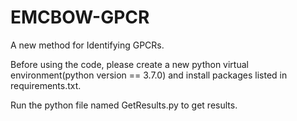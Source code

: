 # EMCBOW-GPCR
A new method for Identifying GPCRs.

Before using the code, please create a new python virtual environment(python version == 3.7.0) and install packages listed in requirements.txt.

Run the python file named GetResults.py to get  results.
